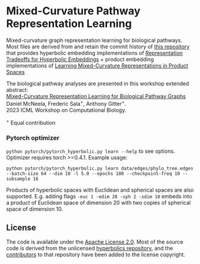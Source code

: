 # Mixed-Curvature Pathway Representation Learning
Mixed-curvature graph representation learning for biological pathways.
Most files are derived from and retain the commit history of [this repository](https://github.com/HazyResearch/hyperbolics) that provides hyperbolic embedding implementations of [Representation Tradeoffs for Hyperbolic Embeddings](https://arxiv.org/pdf/1804.03329.pdf) + product embedding implementations of [Learning Mixed-Curvature Representations in Product Spaces](https://openreview.net/pdf?id=HJxeWnCcF7)

The biological pathway analyses are presented in this workshop extended abstract:  
[Mixed-Curvature Representation Learning for Biological Pathway Graphs](https://icml-compbio.github.io/2023/papers/WCBICML2023_paper117.pdf)  
Daniel McNeela, Frederic Sala<sup>+</sup>, Anthony Gitter<sup>+</sup>.  
2023 ICML Workshop on Computational Biology.

<sup>+</sup> Equal contribution

### Pytorch optimizer
`python pytorch/pytorch_hyperbolic.py learn --help` to see options. Optimizer requires torch >=0.4.1. Example usage:

```
python pytorch/pytorch_hyperbolic.py learn data/edges/phylo_tree.edges --batch-size 64 --dim 10 -l 5.0 --epochs 100 --checkpoint-freq 10 --subsample 16
```

Products of hyperbolic spaces with Euclidean and spherical spaces are also supported. E.g. adding flags `-euc 1 -edim 20 -sph 2 -sdim 10` embeds into a product of Euclidean space of dimension 20 with two copies of spherical space of dimension 10.

## License
The code is available under the [Apache License 2.0](LICENSE).
Most of the source code is derived from the unlicensed [hyperbolics repository](https://github.com/HazyResearch/hyperbolics), and the [contributors](https://github.com/HazyResearch/hyperbolics/graphs/contributors) to that repository have been added to the license copyright.
